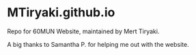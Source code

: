 # MTiryaki.github.io

Repo for 60MUN Website, maintained by Mert Tiryaki.

A big thanks to Samantha P. for helping me out with the website.
